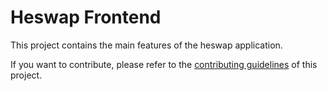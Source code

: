 # Heswap Frontend

This project contains the main features of the heswap application.

If you want to contribute, please refer to the [contributing guidelines](./CONTRIBUTING.md) of this project.
